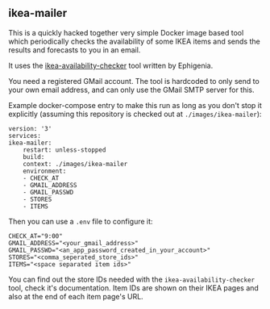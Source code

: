 ## ikea-mailer

This is a quickly hacked together very simple Docker image based tool which periodically checks the availability of some IKEA items and sends the results and forecasts to you in an email.

It uses the [ikea-availability-checker](https://github.com/Ephigenia/ikea-availability-checker) tool written by Ephigenia.

You need a registered GMail account. The tool is hardcoded to only send to your own email address, and can only use the GMail SMTP server for this.

Example docker-compose entry to make this run as long as you don't stop it explicitly (assuming this repository is checked out at `./images/ikea-mailer`):

    version: '3'
    services:
    ikea-mailer:
        restart: unless-stopped
        build:
        context: ./images/ikea-mailer
        environment:
        - CHECK_AT
        - GMAIL_ADDRESS
        - GMAIL_PASSWD
        - STORES
        - ITEMS

Then you can use a `.env` file to configure it:

    CHECK_AT="9:00"
    GMAIL_ADDRESS="<your_gmail_address>"
    GMAIL_PASSWD="<an_app_password_created_in_your_account>"
    STORES="<comma_seperated_store_ids>"
    ITEMS="<space separated item ids>"

You can find out the store IDs needed with the `ikea-availability-checker` tool, check it's documentation. Item IDs are shown on their IKEA pages and also at the end of each item page's URL.

